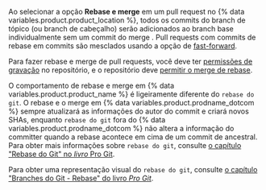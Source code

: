 Ao selecionar a opção **Rebase e merge** em um pull request no {% data variables.product.product_location %}, todos os commits do branch de tópico (ou branch de cabeçalho) serão adicionados ao branch base individualmente sem um commit do merge . Pull requests com commits de rebase em commits são mesclados usando a opção de [fast-forward](https://git-scm.com/docs/git-merge#_fast_forward_merge).

Para fazer rebase e merge de pull requests, você deve ter [permissões de gravação](/articles/repository-permission-levels-for-an-organization/) no repositório, e o repositório deve [permitir o merge de rebase](/articles/configuring-commit-rebasing-for-pull-requests/).

O comportamento de rebase e merge em {% data variables.product.product_name %} é ligeiramente diferente do `rebase do git`. O rebase e o merge em {% data variables.product.prodname_dotcom %} sempre atualizará as informações do autor do commit e criará novos SHAs, enquanto `rebase do git` fora do {% data variables.product.prodname_dotcom %} não altera a informação do committer quando a rebase acontece em cima de um commit de ancestral. Para obter mais informações sobre `rebase do git`, consulte [o capítulo "Rebase do Git" no _livro_ Pro Git](https://git-scm.com/docs/git-rebase).

Para obter uma representação visual do `rebase do git`, consulte [o capítulo "Branches do Git - Rebase" do livro _Pro Git_](https://git-scm.com/book/en/Git-Branching-Rebasing).
